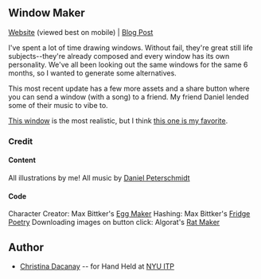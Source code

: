 ## Window Maker

[Website](https://c-dacanay.github.io/hand-held/window-maker/) (viewed best on mobile) | [Blog Post](http://www.cdacanay.com/itp-blog/2020/10/5/window-creator)

I've spent a lot of time drawing windows. Without fail, they're great still life subjects--they're already composed and every window has its own personality. We've all been looking out the same windows for the same 6 months, so I wanted to generate some alternatives.

This most recent update has a few more assets and a share button where you can send a window (with a song) to a friend. My friend Daniel lended some of their music to vibe to.

[This window](https://c-dacanay.github.io/hand-held/window-maker/#WzIsMSwyLDQsMiwidGhpcyBpcyBteSB3aW5kb3cgaW4gYnJvb2tseW4gLWMiXQ==) is the most realistic, but I think [this one is my favorite](https://c-dacanay.github.io/hand-held/window-maker/#WzIsMCwyLDUsMywiSSBoYXZlIHRoZXNlIHBvdHMgYXQgaG9tZSAtYyJd).

### Credit
#### Content
All illustrations by me!
All music by [Daniel Peterschmidt](https://soundcloud.com/dpeterschmidt)

#### Code
Character Creator: Max Bittker's [Egg Maker](https://codesandbox.io/s/egg-maker-wfjyv?file=/src/index.js) 
Hashing: Max Bittker's [Fridge Poetry](https://github.com/MaxBittker/fridgepoet/)
Downloading images on button click: Algorat's [Rat Maker](https://algorat.club/ratmaker/index.html)

## Author
- [Christina Dacanay](http://cdacanay.com/) -- for Hand Held at [NYU ITP](https://itp.nyu.edu)
